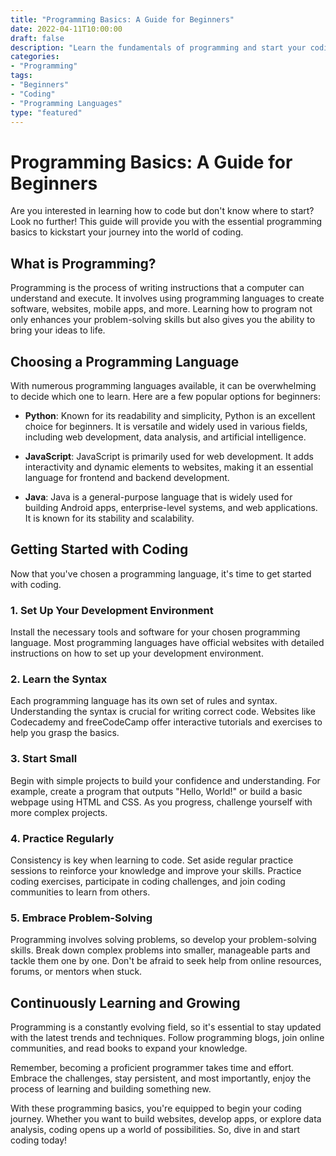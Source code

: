 ```yaml
---
title: "Programming Basics: A Guide for Beginners"
date: 2022-04-11T10:00:00
draft: false
description: "Learn the fundamentals of programming and start your coding journey."
categories:
- "Programming"
tags:
- "Beginners"
- "Coding"
- "Programming Languages"
type: "featured"
---
```


# Programming Basics: A Guide for Beginners

Are you interested in learning how to code but don't know where to start? Look no further! This guide will provide you with the essential programming basics to kickstart your journey into the world of coding.

## What is Programming?

Programming is the process of writing instructions that a computer can understand and execute. It involves using programming languages to create software, websites, mobile apps, and more. Learning how to program not only enhances your problem-solving skills but also gives you the ability to bring your ideas to life.

## Choosing a Programming Language

With numerous programming languages available, it can be overwhelming to decide which one to learn. Here are a few popular options for beginners:

- **Python**: Known for its readability and simplicity, Python is an excellent choice for beginners. It is versatile and widely used in various fields, including web development, data analysis, and artificial intelligence.

- **JavaScript**: JavaScript is primarily used for web development. It adds interactivity and dynamic elements to websites, making it an essential language for frontend and backend development.

- **Java**: Java is a general-purpose language that is widely used for building Android apps, enterprise-level systems, and web applications. It is known for its stability and scalability.

## Getting Started with Coding

Now that you've chosen a programming language, it's time to get started with coding.

### 1. Set Up Your Development Environment

Install the necessary tools and software for your chosen programming language. Most programming languages have official websites with detailed instructions on how to set up your development environment.

### 2. Learn the Syntax

Each programming language has its own set of rules and syntax. Understanding the syntax is crucial for writing correct code. Websites like Codecademy and freeCodeCamp offer interactive tutorials and exercises to help you grasp the basics.

### 3. Start Small

Begin with simple projects to build your confidence and understanding. For example, create a program that outputs "Hello, World!" or build a basic webpage using HTML and CSS. As you progress, challenge yourself with more complex projects.

### 4. Practice Regularly

Consistency is key when learning to code. Set aside regular practice sessions to reinforce your knowledge and improve your skills. Practice coding exercises, participate in coding challenges, and join coding communities to learn from others.

### 5. Embrace Problem-Solving

Programming involves solving problems, so develop your problem-solving skills. Break down complex problems into smaller, manageable parts and tackle them one by one. Don't be afraid to seek help from online resources, forums, or mentors when stuck.

## Continuously Learning and Growing

Programming is a constantly evolving field, so it's essential to stay updated with the latest trends and techniques. Follow programming blogs, join online communities, and read books to expand your knowledge.

Remember, becoming a proficient programmer takes time and effort. Embrace the challenges, stay persistent, and most importantly, enjoy the process of learning and building something new.

With these programming basics, you're equipped to begin your coding journey. Whether you want to build websites, develop apps, or explore data analysis, coding opens up a world of possibilities. So, dive in and start coding today!
